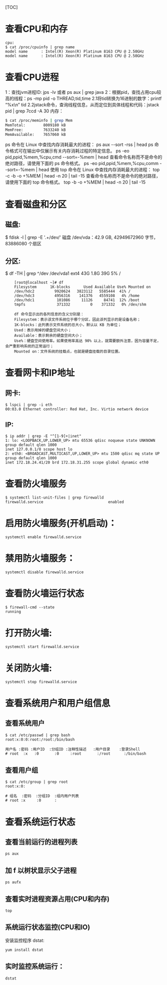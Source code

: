 [TOC]
# 查看CPU和内存
```shell
cpu:
$ cat /proc/cpuinfo | grep name
model name      : Intel(R) Xeon(R) Platinum 8163 CPU @ 2.50GHz
model name      : Intel(R) Xeon(R) Platinum 8163 CPU @ 2.50GHz
```
# 查看CPU进程
1：查找jvm进程ID: jps -lv 或者 ps aux | grep java
2：根据pid，查找占用cpu较高的线程：ps -mp pid -o THREAD,tid,time
2.1将tid转换为16进制的数字：printf “%x\n” tid
2.2jstack命令，查询线程信息，从而定位到具体线程和代码：jstack pid | grep 7ccd -A 30
内存：
```bash
$ cat /proc/meminfo | grep Mem
MemTotal:        8009180 kB
MemFree:         7633240 kB
MemAvailable:    7657060 kB
```
ps 命令在 Linux 中查找内存消耗最大的进程：
ps aux --sort -rss | head
ps 命令格式可在输出中仅展示有关内存消耗过程的特定信息。
ps -eo pid,ppid,%mem,%cpu,cmd --sort=-%mem | head
查看命令名称而不是命令的绝对路径，请使用下面的 ps 命令格式。
ps -eo pid,ppid,%mem,%cpu,comm --sort=-%mem | head
使用 top 命令在 Linux 中查找内存消耗最大的进程：
top -c -b -o +%MEM | head -n 20 | tail -15
查看命令名称而不是命令的绝对路径，请使用下面的 top 命令格式。
top -b -o +%MEM | head -n 20 | tail -15

# 查看磁盘和分区
## 磁盘:
$ fdisk -l | grep -E '.+/dev/'
磁盘 /dev/vda：42.9 GB, 42949672960 字节，83886080 个扇区
## 分区:
$ df -TH | grep ^/dev
/dev/vda1      ext4       43G  1.8G   39G    5% /

```shell
	[root@localhost ~]# df
	Filesystem      1K-blocks      Used Available Use% Mounted on
	/dev/hdc2         9920624   3823112   5585444  41% /
	/dev/hdc3         4956316    141376   4559108   4% /home
	/dev/hdc1          101086     11126     84741  12% /boot
	tmpfs              371332         0    371332   0% /dev/shm

	df 命令显示出的各列信息的含义分别是：
	Filesystem：表示该文件系统位于哪个分区，因此该列显示的是设备名称；
	1K-blocks：此列表示文件系统的总大小，默认以 KB 为单位；
	Used：表示用掉的硬盘空间大小；
	Available：表示剩余的硬盘空间大小；
	Use%：硬盘空间使用率。如果使用率高达 90% 以上，就需要额外注意，因为容量不足，会严重影响系统的正常运行；
	Mounted on：文件系统的挂载点，也就是硬盘挂载的目录位置。
```
# 查看网卡和IP地址
## 网卡:
```shell
$ lspci | grep -i eth
00:03.0 Ethernet controller: Red Hat, Inc. Virtio network device
```
## IP:
```shell
$ ip addr | grep -E "^[1-9]+|inet"
1: lo: <LOOPBACK,UP,LOWER_UP> mtu 65536 qdisc noqueue state UNKNOWN group default qlen 1000
inet 127.0.0.1/8 scope host lo
2: eth0: <BROADCAST,MULTICAST,UP,LOWER_UP> mtu 1500 qdisc mq state UP group default qlen 1000
inet 172.18.24.41/20 brd 172.18.31.255 scope global dynamic eth0
```
# 查看防火墙服务
```shell
$ systemctl list-unit-files | grep firewalld
firewalld.service                             enabled
```
# 启用防火墙服务(开机启动)：
```shell
systemctl enable firewalld.service
```
# 禁用防火墙服务：
```shell
systemctl disable firewalld.service
```
# 查看防火墙运行状态
```shell
$ firewall-cmd --state
running
```
# 打开防火墙:
```shell
systemctl start firewalld.service
```
# 关闭防火墙:
```shell
systemctl stop firewalld.service
```
# 查看系统用户和用户组信息
## 查看系统用户
```shell
$ cat /etc/passwd | grep bash
root:x:0:0:root:/root:/bin/bash
```
```
用户名 :密码 :用户ID  :分组ID :注释性描述   :用户目录    :登录Shell
# root  :x   :0       :0     :root       :/root      :/bin/bash
```
## 查看用户组
```shell
$ cat /etc/group | grep root
root:x:0:
```
```
# 组名  :密码  :分组ID  :组内用户列表
# root :x     :0      :
```
# 查看系统运行状态
## 查看当前运行的进程列表
```shell
ps aux
```
## 加 f 以树状显示父子进程

```shell
ps aufx
```
## 查看实时进程资源占用(CPU和内存)

```shell
top
```
## 系统运行状态监控(CPU和IO)
安装监控程序 dstat:
```shell
yum install dstat
```
## 实时监控系统运行：
```shell
dstat
```


